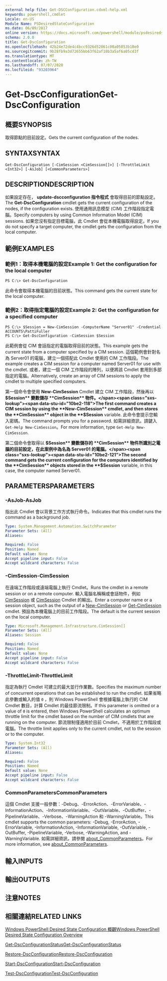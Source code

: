 ```yaml
---
external help file: Get-DSCConfiguration.cdxml-help.xml
keywords: powershell,cmdlet
Locale: en-US
Module Name: PSDesiredStateConfiguration
ms.date: 06/09/2017
online version: https://docs.microsoft.com/powershell/module/psdesiredstateconfiguration/get-dscconfiguration?view=powershell-5.1&WT.mc_id=ps-gethelp
schema: 2.0.0
title: Get-DscConfiguration
ms.openlocfilehash: 42b24e72de4c4bcc9326d52861c08a05853b18e0
ms.sourcegitcommit: 9b28fb9a3d72655bb63f62af18b3a5af6a05cd3f
ms.translationtype: MT
ms.contentlocale: zh-TW
ms.lasthandoff: 07/07/2020
ms.locfileid: "93203964"
---
```

# <span data-ttu-id="10be2-103">Get-DscConfiguration</span><span class="sxs-lookup"><span data-stu-id="10be2-103">Get-DscConfiguration</span></span>

## <span data-ttu-id="10be2-104">概要</span><span class="sxs-lookup"><span data-stu-id="10be2-104">SYNOPSIS</span></span>
<span data-ttu-id="10be2-105">取得節點的目前設定。</span><span class="sxs-lookup"><span data-stu-id="10be2-105">Gets the current configuration of the nodes.</span></span>

## <span data-ttu-id="10be2-106">SYNTAX</span><span class="sxs-lookup"><span data-stu-id="10be2-106">SYNTAX</span></span>

```
Get-DscConfiguration [-CimSession <CimSession[]>] [-ThrottleLimit <Int32>] [-AsJob] [<CommonParameters>]
```

## <span data-ttu-id="10be2-107">DESCRIPTION</span><span class="sxs-lookup"><span data-stu-id="10be2-107">DESCRIPTION</span></span>
<span data-ttu-id="10be2-108">如果設定存在， **update-dscconfiguration 指令程式** 會取得目前的節點設定。</span><span class="sxs-lookup"><span data-stu-id="10be2-108">The **Get-DscConfiguration** cmdlet gets the current configuration of the nodes, if the configuration exists.</span></span>
<span data-ttu-id="10be2-109">使用通用訊息模型 (CIM) 工作階段指定電腦。</span><span class="sxs-lookup"><span data-stu-id="10be2-109">Specify computers by using Common Information Model (CIM) sessions.</span></span>
<span data-ttu-id="10be2-110">如果您沒有指定目標電腦，此 Cmdlet 會從本機電腦取得設定。</span><span class="sxs-lookup"><span data-stu-id="10be2-110">If you do not specify a target computer, the cmdlet gets the configuration from the local computer.</span></span>

## <span data-ttu-id="10be2-111">範例</span><span class="sxs-lookup"><span data-stu-id="10be2-111">EXAMPLES</span></span>

### <span data-ttu-id="10be2-112">範例1：取得本機電腦的設定</span><span class="sxs-lookup"><span data-stu-id="10be2-112">Example 1: Get the configuration for the local computer</span></span>

```
PS C:\> Get-DscConfiguration
```

<span data-ttu-id="10be2-113">此命令會取得本機電腦的目前狀態。</span><span class="sxs-lookup"><span data-stu-id="10be2-113">This command gets the current state for the local computer.</span></span>

### <span data-ttu-id="10be2-114">範例2：取得指定電腦的設定</span><span class="sxs-lookup"><span data-stu-id="10be2-114">Example 2: Get the configuration for a specified computer</span></span>

```
PS C:\> $Session = New-CimSession -ComputerName "Server01" -Credential ACCOUNTS\PattiFuller
PS C:\> Get-DscConfiguration -CimSession $Session
```

<span data-ttu-id="10be2-115">此範例會從 CIM 會話指定的電腦取得目前的狀態。</span><span class="sxs-lookup"><span data-stu-id="10be2-115">This example gets the current state from a computer specified by a CIM session.</span></span>
<span data-ttu-id="10be2-116">這個範例會針對名為 Server01 的電腦，建立一個搭配此 Cmdlet 使用的 CIM 工作階段。</span><span class="sxs-lookup"><span data-stu-id="10be2-116">The example creates a CIM session for a computer named Server01 for use with the cmdlet.</span></span>
<span data-ttu-id="10be2-117">或者，建立一個 CIM 工作階段的陣列，以便將該 Cmdlet 套用到多部指定的電腦。</span><span class="sxs-lookup"><span data-stu-id="10be2-117">Alternatively, create an array of CIM sessions to apply the cmdlet to multiple specified computers.</span></span>

<span data-ttu-id="10be2-118">第一個命令會使用 **New-CimSession** Cmdlet 建立 CIM 工作階段，然後再以 **$Session** 變數儲存 **CimSession** 物件。</span><span class="sxs-lookup"><span data-stu-id="10be2-118">The first command creates a CIM session by using the **New-CimSession** cmdlet, and then stores the **CimSession** object in the **$Session** variable.</span></span>
<span data-ttu-id="10be2-119">此命令會提示您輸入密碼。</span><span class="sxs-lookup"><span data-stu-id="10be2-119">The command prompts you for a password.</span></span>
<span data-ttu-id="10be2-120">如需詳細資訊，請鍵入 `Get-Help New-CimSession`。</span><span class="sxs-lookup"><span data-stu-id="10be2-120">For more information, type `Get-Help New-CimSession`.</span></span>

<span data-ttu-id="10be2-121">第二個命令會取得以 **$Session** 變數儲存的 **CimSession** 物件所識別之電腦的目前設定，在此案例中為名為 Server01 的電腦。</span><span class="sxs-lookup"><span data-stu-id="10be2-121">The second command gets the current configuration for the computers identified by the **CimSession** objects stored in the **$Session** variable, in this case, the computer named Server01.</span></span>

## <span data-ttu-id="10be2-122">PARAMETERS</span><span class="sxs-lookup"><span data-stu-id="10be2-122">PARAMETERS</span></span>

### <span data-ttu-id="10be2-123">-AsJob</span><span class="sxs-lookup"><span data-stu-id="10be2-123">-AsJob</span></span>
<span data-ttu-id="10be2-124">指出此 Cmdlet 會以背景工作方式執行命令。</span><span class="sxs-lookup"><span data-stu-id="10be2-124">Indicates that this cmdlet runs the command as a background job.</span></span>

```yaml
Type: System.Management.Automation.SwitchParameter
Parameter Sets: (All)
Aliases:

Required: False
Position: Named
Default value: None
Accept pipeline input: False
Accept wildcard characters: False
```

### <span data-ttu-id="10be2-125">-CimSession</span><span class="sxs-lookup"><span data-stu-id="10be2-125">-CimSession</span></span>
<span data-ttu-id="10be2-126">在遠端工作階段或遠端電腦上執行 Cmdlet。</span><span class="sxs-lookup"><span data-stu-id="10be2-126">Runs the cmdlet in a remote session or on a remote computer.</span></span>
<span data-ttu-id="10be2-127">輸入電腦名稱稱或會話物件，例如 [CimSession](/powershell/module/cimcmdlets/new-cimsession) 或 [CimSession](/powershell/module/cimcmdlets/get-cimsession) Cmdlet 的輸出。</span><span class="sxs-lookup"><span data-stu-id="10be2-127">Enter a computer name or a session object, such as the output of a [New-CimSession](/powershell/module/cimcmdlets/new-cimsession) or [Get-CimSession](/powershell/module/cimcmdlets/get-cimsession) cmdlet.</span></span>
<span data-ttu-id="10be2-128">預設為本機電腦上的目前工作階段。</span><span class="sxs-lookup"><span data-stu-id="10be2-128">The default is the current session on the local computer.</span></span>

```yaml
Type: Microsoft.Management.Infrastructure.CimSession[]
Parameter Sets: (All)
Aliases: Session

Required: False
Position: Named
Default value: None
Accept pipeline input: False
Accept wildcard characters: False
```

### <span data-ttu-id="10be2-129">-ThrottleLimit</span><span class="sxs-lookup"><span data-stu-id="10be2-129">-ThrottleLimit</span></span>
<span data-ttu-id="10be2-130">指定為執行 Cmdlet 可建立的最大並行作業數。</span><span class="sxs-lookup"><span data-stu-id="10be2-130">Specifies the maximum number of concurrent operations that can be established to run the cmdlet.</span></span>
<span data-ttu-id="10be2-131">如果省略此參數或輸入的值 `0` ，則 Windows PowerShell 會根據電腦上執行的 CIM Cmdlet 數目，計算 Cmdlet 的最佳節流限制。</span><span class="sxs-lookup"><span data-stu-id="10be2-131">If this parameter is omitted or a value of `0` is entered, then Windows PowerShell calculates an optimum throttle limit for the cmdlet based on the number of CIM cmdlets that are running on the computer.</span></span>
<span data-ttu-id="10be2-132">節流限制僅適用於目前 Cmdlet，不適用於工作階段或電腦。</span><span class="sxs-lookup"><span data-stu-id="10be2-132">The throttle limit applies only to the current cmdlet, not to the session or to the computer.</span></span>

```yaml
Type: System.Int32
Parameter Sets: (All)
Aliases:

Required: False
Position: Named
Default value: None
Accept pipeline input: False
Accept wildcard characters: False
```

### <span data-ttu-id="10be2-133">CommonParameters</span><span class="sxs-lookup"><span data-stu-id="10be2-133">CommonParameters</span></span>
<span data-ttu-id="10be2-134">這個 Cmdlet 支援一般參數：-Debug、-ErrorAction、-ErrorVariable、-InformationAction、-InformationVariable、-OutVariable、-OutBuffer、-PipelineVariable、-Verbose、-WarningAction 和 -WarningVariable。</span><span class="sxs-lookup"><span data-stu-id="10be2-134">This cmdlet supports the common parameters: -Debug, -ErrorAction, -ErrorVariable, -InformationAction, -InformationVariable, -OutVariable, -OutBuffer, -PipelineVariable, -Verbose, -WarningAction, and -WarningVariable.</span></span> <span data-ttu-id="10be2-135">如需詳細資訊，請參閱 [about_CommonParameters](https://go.microsoft.com/fwlink/?LinkID=113216)。</span><span class="sxs-lookup"><span data-stu-id="10be2-135">For more information, see [about_CommonParameters](https://go.microsoft.com/fwlink/?LinkID=113216).</span></span>

## <span data-ttu-id="10be2-136">輸入</span><span class="sxs-lookup"><span data-stu-id="10be2-136">INPUTS</span></span>

## <span data-ttu-id="10be2-137">輸出</span><span class="sxs-lookup"><span data-stu-id="10be2-137">OUTPUTS</span></span>

## <span data-ttu-id="10be2-138">注意</span><span class="sxs-lookup"><span data-stu-id="10be2-138">NOTES</span></span>

## <span data-ttu-id="10be2-139">相關連結</span><span class="sxs-lookup"><span data-stu-id="10be2-139">RELATED LINKS</span></span>

[<span data-ttu-id="10be2-140">Windows PowerShell Desired State Configuration 概觀</span><span class="sxs-lookup"><span data-stu-id="10be2-140">Windows PowerShell Desired State Configuration Overview</span></span>](/powershell/scripting/dsc/overview/dscforengineers)

[<span data-ttu-id="10be2-141">Get-DscConfigurationStatus</span><span class="sxs-lookup"><span data-stu-id="10be2-141">Get-DscConfigurationStatus</span></span>](Get-DscConfigurationStatus.md)

[<span data-ttu-id="10be2-142">Restore-DscConfiguration</span><span class="sxs-lookup"><span data-stu-id="10be2-142">Restore-DscConfiguration</span></span>](Restore-DscConfiguration.md)

[<span data-ttu-id="10be2-143">Start-DscConfiguration</span><span class="sxs-lookup"><span data-stu-id="10be2-143">Start-DscConfiguration</span></span>](Start-DscConfiguration.md)

[<span data-ttu-id="10be2-144">Test-DscConfiguration</span><span class="sxs-lookup"><span data-stu-id="10be2-144">Test-DscConfiguration</span></span>](Test-DscConfiguration.md)
